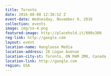 ```yaml
---
title: Toronto
date: 2016-08-08 12:36:52 Z
event-date: Wednesday, November 9, 2016
collection: events
image: img/so-4.png
featured-image: http://placehold.it/800x300
reg-link: http://google.com
layout: event
location-name: Hangloose Media
location-address: 28 Logan Avenue
location-city-st: Toronto, ON M4M 2M8, Canada
location-link: http://google.com
region: USA
---
```

